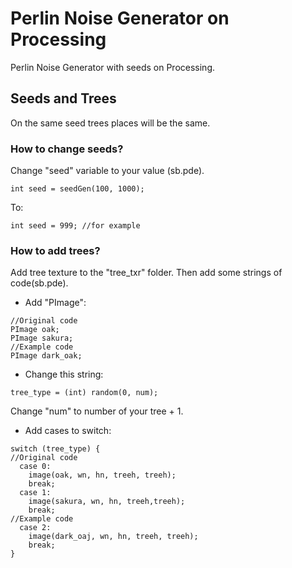 # Perlin Noise Generator on Processing
Perlin Noise Generator with seeds on Processing.

## Seeds and Trees
On the same seed trees places will be the same. 

### How to change seeds? 
Change "seed" variable to your value (sb.pde).
```Processing
int seed = seedGen(100, 1000);
```
To:
```Processing
int seed = 999; //for example
```

### How to add trees? 
Add tree texture to the "tree_txr" folder. Then add some strings of code(sb.pde).

- Add "PImage":
```Processing
//Original code
PImage oak;
PImage sakura;
//Example code
PImage dark_oak;
```
- Change this string:
```Processing 
tree_type = (int) random(0, num); 
```
Change "num" to number of your tree + 1.

- Add cases to switch:
```Processing 
switch (tree_type) {
//Original code
  case 0:
    image(oak, wn, hn, treeh, treeh);
    break;
  case 1:
    image(sakura, wn, hn, treeh,treeh);
    break;
//Example code
  case 2:
    image(dark_oaj, wn, hn, treeh, treeh);
    break;
}
```